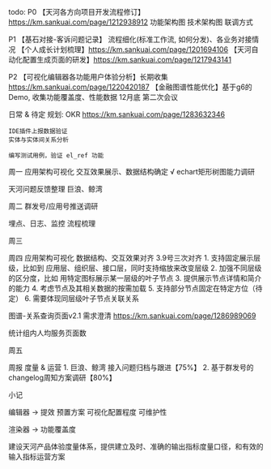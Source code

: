 todo: 
  P0
    【天河各方向项目开发流程修订】https://km.sankuai.com/page/1212938912
      功能架构图
      技术架构图
      联调方式

  P1
    【基石对接-客诉问题记录】
      流程细化(标准工作流, 如何分发)、各业务对接情况
    【个人成长计划梳理】https://km.sankuai.com/page/1201694106
    【天河自动化配置生成页面的研发】https://km.sankuai.com/page/1217943141 

  P2
    【可视化编辑器各功能用户体验分析】长期收集 https://km.sankuai.com/page/1220420187
    【金融图谱性能优化】基于g6的Demo, 收集功能覆盖度、性能数据 12月底 第二次会议

  日常 & 待定
    规划: OKR https://km.sankuai.com/page/1283632346
    
    IDE插件上报数据验证
    实体与实体间关系分析

    编写测试用例，验证 el_ref 功能

周一
  应用架构可视化 交互效果展示、数据结构确定
    √ echart矩形树图能力调研

  天河问题反馈整理
    巨浪、鲸湾

周二
  群发号/应用号推送调研

  埋点、日志、监控 流程梳理

周三
  
周四
  应用架构可视化 数据结构、交互效果对齐 3.9号三次对齐
    1. 支持固定展示层级，比如到 应用层、组织层、接口层，同时支持缩放来改变层级
    2. 加强不同层级的区分度，比如 用特定图标展示某一层级的叶子节点
    3. 提供展示节点详情和简介的能力
    4. 考虑节点及其相关数据的按需加载
    5. 支持部分节点固定在特定方位（待定）
    6. 需要体现同层级叶子节点关联关系

  图谱-关系查询页面v2.1 需求澄清
    https://km.sankuai.com/page/1286989069


  统计组内人均服务页面数

周五

周报
  度量 & 运营
    1. 巨浪、鲸湾 接入问题归档与跟进【75%】
    2. 基于群发号的changelog周知方案调研【80%】

小记



编辑器 -> 提效
  预置方案
  可视化配置程度
  可维护性


渲染器 -> 功能覆盖度


建设天河产品体验度量体系，提供建立及时、准确的输出指标度量口径，和有效的输入指标运营方案
